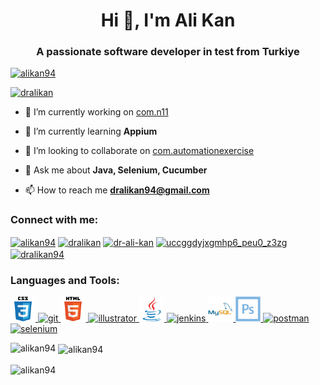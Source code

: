 <h1 align="center">Hi 👋, I'm Ali Kan</h1>
<h3 align="center">A passionate software developer in test from Turkiye</h3>

<p align="left"> <a href="https://github.com/ryo-ma/github-profile-trophy"><img src="https://github-profile-trophy.vercel.app/?username=alikan94" alt="alikan94" /></a> </p>

<p align="left"> <a href="https://twitter.com/dralikan" target="blank"><img src="https://img.shields.io/twitter/follow/dralikan?logo=twitter&style=for-the-badge" alt="dralikan" /></a> </p>

- 🔭 I’m currently working on [com.n11](https://github.com/alikan94/n11.com-automation-framework)

- 🌱 I’m currently learning **Appium**

- 👯 I’m looking to collaborate on [com.automationexercise](https://github.com/alikan94/AutomationExerciseFrameWork)

- 💬 Ask me about **Java, Selenium, Cucumber**

- 📫 How to reach me **dralikan94@gmail.com**

<h3 align="left">Connect with me:</h3>
<p align="left">
<a href="https://dev.to/alikan94" target="blank"><img align="center" src="https://raw.githubusercontent.com/rahuldkjain/github-profile-readme-generator/master/src/images/icons/Social/devto.svg" alt="alikan94" height="30" width="40" /></a>
<a href="https://twitter.com/dralikan" target="blank"><img align="center" src="https://raw.githubusercontent.com/rahuldkjain/github-profile-readme-generator/master/src/images/icons/Social/twitter.svg" alt="dralikan" height="30" width="40" /></a>
<a href="https://linkedin.com/in/dr-ali-kan" target="blank"><img align="center" src="https://raw.githubusercontent.com/rahuldkjain/github-profile-readme-generator/master/src/images/icons/Social/linked-in-alt.svg" alt="dr-ali-kan" height="30" width="40" /></a>
<a href="[https://www.youtube.com/c/uccggdyjxgmhp6_peu0_z3zg](https://www.youtube.com/channel/UCcgGDyjXGmhp6_pEu0_Z3Zg)" target="blank"><img align="center" src="https://raw.githubusercontent.com/rahuldkjain/github-profile-readme-generator/master/src/images/icons/Social/youtube.svg" alt="uccggdyjxgmhp6_peu0_z3zg" height="30" width="40" /></a>
<a href="https://www.leetcode.com/dralikan94" target="blank"><img align="center" src="https://raw.githubusercontent.com/rahuldkjain/github-profile-readme-generator/master/src/images/icons/Social/leet-code.svg" alt="dralikan94" height="30" width="40" /></a>
</p>

<h3 align="left">Languages and Tools:</h3>
<p align="left"> <a href="https://www.w3schools.com/css/" target="_blank" rel="noreferrer"> <img src="https://raw.githubusercontent.com/devicons/devicon/master/icons/css3/css3-original-wordmark.svg" alt="css3" width="40" height="40"/> </a> <a href="https://git-scm.com/" target="_blank" rel="noreferrer"> <img src="https://www.vectorlogo.zone/logos/git-scm/git-scm-icon.svg" alt="git" width="40" height="40"/> </a> <a href="https://www.w3.org/html/" target="_blank" rel="noreferrer"> <img src="https://raw.githubusercontent.com/devicons/devicon/master/icons/html5/html5-original-wordmark.svg" alt="html5" width="40" height="40"/> </a> <a href="https://www.adobe.com/in/products/illustrator.html" target="_blank" rel="noreferrer"> <img src="https://www.vectorlogo.zone/logos/adobe_illustrator/adobe_illustrator-icon.svg" alt="illustrator" width="40" height="40"/> </a> <a href="https://www.java.com" target="_blank" rel="noreferrer"> <img src="https://raw.githubusercontent.com/devicons/devicon/master/icons/java/java-original.svg" alt="java" width="40" height="40"/> </a> <a href="https://www.jenkins.io" target="_blank" rel="noreferrer"> <img src="https://www.vectorlogo.zone/logos/jenkins/jenkins-icon.svg" alt="jenkins" width="40" height="40"/> </a> <a href="https://www.mysql.com/" target="_blank" rel="noreferrer"> <img src="https://raw.githubusercontent.com/devicons/devicon/master/icons/mysql/mysql-original-wordmark.svg" alt="mysql" width="40" height="40"/> </a> <a href="https://www.photoshop.com/en" target="_blank" rel="noreferrer"> <img src="https://raw.githubusercontent.com/devicons/devicon/master/icons/photoshop/photoshop-line.svg" alt="photoshop" width="40" height="40"/> </a> <a href="https://postman.com" target="_blank" rel="noreferrer"> <img src="https://www.vectorlogo.zone/logos/getpostman/getpostman-icon.svg" alt="postman" width="40" height="40"/> </a> <a href="https://www.selenium.dev" target="_blank" rel="noreferrer"> <img src="https://raw.githubusercontent.com/detain/svg-logos/780f25886640cef088af994181646db2f6b1a3f8/svg/selenium-logo.svg" alt="selenium" width="40" height="40"/> </a> </p>

<p><img align="left" src="https://github-readme-stats.vercel.app/api/top-langs?username=alikan94&show_icons=true&locale=en&layout=compact" alt="alikan94" /></p>

<p>&nbsp;<img align="center" src="https://github-readme-stats.vercel.app/api?username=alikan94&show_icons=true&locale=en" alt="alikan94" /></p>

<p><img align="center" src="https://github-readme-streak-stats.herokuapp.com/?user=alikan94&" alt="alikan94" /></p>
